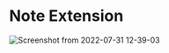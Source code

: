 # Note Extension
![Screenshot from 2022-07-31 12-39-03](https://user-images.githubusercontent.com/102852115/182014607-c3921d5a-15dc-4e05-ab71-1483b8a58ef8.png)
